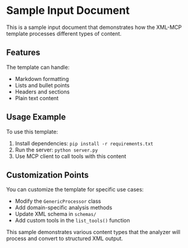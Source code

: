 # Sample Input Document

This is a sample input document that demonstrates how the XML-MCP template processes different types of content.

## Features

The template can handle:
- Markdown formatting
- Lists and bullet points
- Headers and sections
- Plain text content

## Usage Example

To use this template:

1. Install dependencies: `pip install -r requirements.txt`
2. Run the server: `python server.py`
3. Use MCP client to call tools with this content

## Customization Points

You can customize the template for specific use cases:

- Modify the `GenericProcessor` class
- Add domain-specific analysis methods
- Update XML schema in `schemas/`
- Add custom tools in the `list_tools()` function

This sample demonstrates various content types that the analyzer will process and convert to structured XML output.